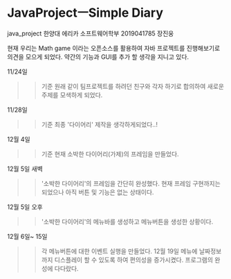 # JavaProjectㅡSimple Diary
java_project
한양대 에리카 소프트웨어학부 2019041785 장진웅

현재 우리는 Math game 이라는 오픈소스를 활용하여 자바 프로젝트를 진행해보기로 의견을 모으게 되었다.
약간의 기능과 GUI를 추가 할 생각을 지니고 있다.

11/24일 
>>기준 원래 같이 팀프로젝트를 하려던 친구와 각자 하기로 합의하여 새로운 주제를 모색하게 되었다.


11/28일 
>>기준 최종 '다이어리' 제작을 생각하게되었다..!


12월 4일
>>기준 현재 소박한 다이어리(가제)의 프레임을 만들었다.


12월 5일 새벽
>>'소박한 다이어리'의 프레임을 간단히 완성했다. 현재 프레임 구현까지는 되었으나 아직 버튼 및 기능은 없는 상태이다.

12월 5일 오후
>>'소박한 다이어리'의 메뉴바를 생성하고 메뉴버튼을 생성한 상황이다.

12월 6일~ 15일
>> 각 메뉴버튼에 대한 이벤트 실행을 만들었다.
12월 19일 
>> 메뉴에 날짜정보까지 디스플레이 할 수 있도록 하여 편의성을 증가시켰다. 프로그램의 완성에 다다랐다.
